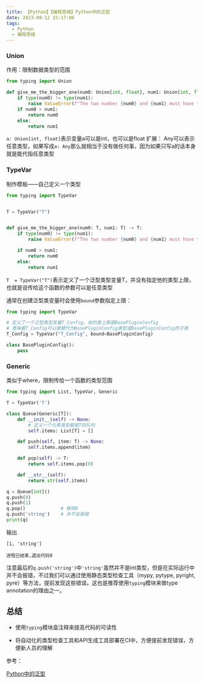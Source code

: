 ```yaml
---
title: 【Python】【编程思维】Python中的泛型
date: 2023-08-12 15:17:06
tags:
  - Python
  - 编程思维
---
```


<link rel="stylesheet" href="/../css/font.css">


### Union

作用：限制数据类型的范围

```python
from typing import Union

def give_me_the_bigger_one(num0: Union[int, float], num1: Union[int, float]) -> Union[int, float]:
    if type(num0) != type(num1):
        raise ValueError(f"The two number {num0} and {num1} must have the same type!")
    if num0 > num1:
        return num0
    else:
        return num1
```

`a: Union[int, float]`表示变量a可以是int，也可以是float
<font class="moderate">
扩展：
Any可以表示任意类型，如果写成`a: Any`那么就相当于没有做任何事，因为如果只写a的话本身就是能代指任意类型</font>

### TypeVar

制作模板——自己定义一个类型

```python
from typing import TypeVar


T = TypeVar("T")


def give_me_the_bigger_one(num0: T, num1: T) -> T:
    if type(num0) != type(num1):
        raise ValueError(f"The two number {num0} and {num1} must have the same type!")

    if num0 > num1:
        return num0
    else:
        return num1
```

`T  = TypeVar("T")`表示定义了一个泛型类型变量T，并没有指定他的类型上限，也就是说传给这个函数的参数可以是任意类型

通常在创建泛型类变量时会使用`bound`参数指定上限：

```python
from typing import TypeVar

# 定义了一个泛型类型变量T_Config，他的类上限是BasePluginConfig
# 意味着T_Config可以被替代为BasePluginConfig类型或BasePluginConfig的子类
T_Config = TypeVar("T_Config", bound=BasePluginConfig)

class BasePluginConfig():
    pass
```

### Generic

类似于where，限制传给一个函数的类型范围

```python
from typing import List, TypeVar, Generic

T = TypeVar('T')

class Queue(Generic[T]):
    def __init__(self) -> None:
        # 定义一个元素类型都是T的队列
        self.items: List[T] = []

    def push(self, item: T) -> None:
        self.items.append(item)

    def pop(self) -> T:
        return self.items.pop(0)

    def __str__(self):
        return str(self.items)

q = Queue[int]()
q.push(0)
q.push(1)
q.pop()             # 移除0
q.push('string')    # 并不会报错
print(q)
```

输出

```
[1, 'string']

进程已结束,退出代码0
```

注意最后的`q.push('string')`中`'string'`虽然并不是int类型，但是在实际运行中并不会报错，不过我们可以通过使用静态类型检查工具（mypy, pytype, pyright, pyre）等方法，提前发现这些错误。这也是推荐使用`typing`模块来做type annotation的理由之一。

## 总结

- 使用`typing`模块盒注释来提高代码的可读性

- 将自动化的类型检查工具和API生成工具部署在CI中，方便提前发现错误，方便新人员的理解

参考：

[Python中的泛型](https://zhuanlan.zhihu.com/p/497801684)
